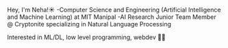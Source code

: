 Hey, I'm Neha!☀️
-Computer Science and Engineering (Artificial Intelligence and Machine Learning) at MIT Manipal
-AI Research Junior Team Member @ Cryptonite specializing in Natural Language Processing

Interested in ML/DL, low level programming, webdev 👩‍💻
